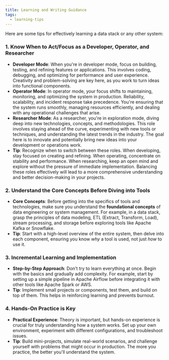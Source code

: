 ```yaml
---
title: Learning and Writing Guidance
tags:
  - learning-tips
---
```

Here are some tips for effectively learning a data stack or any other system:
### 1. Know When to Act/Focus as a Developer, Operator, and Researcher
- **Developer Mode**: When you're in developer mode, focus on building, testing, and refining features or applications. This involves coding, debugging, and optimizing for performance and user experience. Creativity and problem-solving are key here, as you work to turn ideas into functional components.
- **Operator Mode**: In operator mode, your focus shifts to maintaining, monitoring, and optimizing the system in production. Reliability, scalability, and incident response take precedence. You're ensuring that the system runs smoothly, managing resources efficiently, and dealing with any operational challenges that arise.
- **Researcher Mode**: As a researcher, you're in exploration mode, diving deep into new technologies, concepts, and methodologies. This role involves staying ahead of the curve, experimenting with new tools or techniques, and understanding the latest trends in the industry. The goal here is to innovate and potentially bring new ideas into your development or operations work.
- **Tip**: Recognize when to switch between these roles. When developing, stay focused on creating and refining. When operating, concentrate on stability and performance. When researching, keep an open mind and explore without the pressure of immediate implementation. Balancing these roles effectively will lead to a more comprehensive understanding and better decision-making in your projects.
### 2. Understand the Core Concepts Before Diving into Tools
- **Core Concepts**: Before getting into the specifics of tools and technologies, make sure you understand the **foundational concepts** of data engineering or system management. For example, in a data stack, grasp the principles of data modeling, ETL (Extract, Transform, Load), stream processing, and storage before exploring tools like Apache Kafka or Snowflake.
- **Tip**: Start with a high-level overview of the entire system, then delve into each component, ensuring you know _why_ a tool is used, not just _how_ to use it.
### 3. Incremental Learning and Implementation
- **Step-by-Step Approach**: Don’t try to learn everything at once. Begin with the basics and gradually add complexity. For example, start by setting up a simple pipeline in Apache Airflow before integrating it with other tools like Apache Spark or AWS.
- **Tip**: Implement small projects or components, test them, and build on top of them. This helps in reinforcing learning and prevents burnout.

### 4. Hands-On Practice is Key
- **Practical Experience**: Theory is important, but hands-on experience is crucial for truly understanding how a system works. Set up your own environment, experiment with different configurations, and troubleshoot issues.
- **Tip**: Build mini-projects, simulate real-world scenarios, and challenge yourself with problems that might occur in production. The more you practice, the better you'll understand the system.